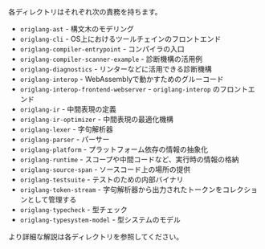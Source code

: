 各ディレクトリはそれぞれ次の責務を持ちます。

* `origlang-ast` - 構文木のモデリング
* `origlang-cli` - OS上におけるツールチェインのフロントエンド
* `origlang-compiler-entrypoint` - コンパイラの入口
* `origlang-compiler-scanner-example` - 診断機構の活用例
* `origlang-diagnostics` - リンターなどに活用できる診断機構
* `origlang-interop` - WebAssemblyで動かすためのグルーコード
* `origlang-interop-frontend-webserver` - `origlang-interop` のフロントエンド
* `origlang-ir` - 中間表現の定義
* `origlang-ir-optimizer` - 中間表現の最適化機構
* `origlang-lexer` - 字句解析器
* `origlang-parser` - パーサー
* `origlang-platform` - プラットフォーム依存の情報の抽象化
* `origlang-runtime` - スコープや中間コードなど、実行時の情報の格納
* `origlang-source-span` - ソースコード上の場所の提供
* `origlang-testsuite` - テストのための内部バイナリ
* `origlang-token-stream` - 字句解析器から出力されたトークンをコレクションとして管理する
* `origlang-typecheck` - 型チェック
* `origlang-typesystem-model` - 型システムのモデル

より詳細な解説は各ディレクトリを参照してください。

